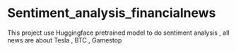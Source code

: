 # Sentiment_analysis_financialnews
This project use Huggingface pretrained model to do sentiment analysis , all news are about Tesla , BTC , Gamestop 
